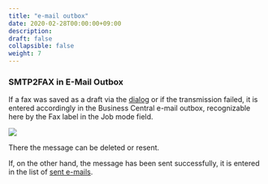 ```yaml
---
title: "e-mail outbox"
date: 2020-02-28T00:00:00+09:00
description: 
draft: false
collapsible: false
weight: 7
---
```

### SMTP2FAX in E-Mail Outbox

If a fax was saved as a draft via the [dialog](en-us/apps/smtp2fax/working-with-smtp2fax/smtp2faxdialog/) or if the transmission failed, it is entered accordingly in the Business Central e-mail outbox, recognizable here by the Fax label in the Job mode field.

![](images/apps/smtp2fax/en/SMTP2FAX_emailOutbox.png)

There the message can be deleted or resent. 

If, on the other hand, the message has been sent successfully, it is entered in the list of [sent e-mails](en-us/apps/smtp2fax/working-with-smtp2fax/sentemails/). 
